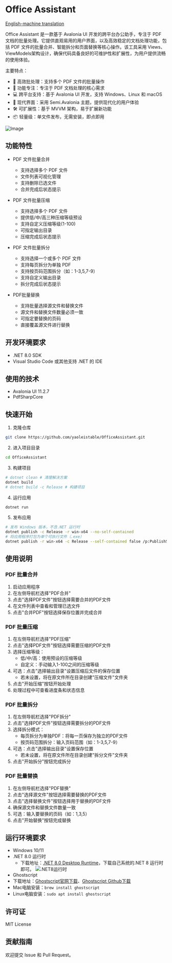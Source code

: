 # Office Assistant
[English-machine translation](..\README.md)

Office Assistant 是一款基于 Avalonia UI 开发的跨平台办公助手，专注于 PDF 文档的批量处理。它提供直观易用的用户界面，以及高效稳定的文档处理功能，包括 PDF 文件的批量合并、智能拆分和页面替换等核心操作。该工具采用 Views、ViewModels架构设计，确保代码具备良好的可维护性和扩展性，为用户提供流畅的使用体验。

主要特点：
- 🚀 高效批处理：支持多个 PDF 文件的批量操作
- 🎯 功能专注：专注于 PDF 文档处理的核心需求
- 💻 跨平台支持：基于 Avalonia UI 开发，支持 Windows、Linux 和 macOS
- 🎨 现代界面：采用 Semi.Avalonia 主题，提供现代化的用户体验
- 🛠 可扩展性：基于 MVVM 架构，易于扩展新功能
- 📦 轻量级：单文件发布，无需安装，即点即用

![Image](https://github.com/user-attachments/assets/39d7007a-e3fd-414b-8d60-b53c3d52db9e)

## 功能特性

- PDF 文件批量合并
  - 支持选择多个 PDF 文件
  - 文件列表可视化管理
  - 支持删除已选文件
  - 合并完成后状态提示

- PDF 文件批量压缩
  - 支持选择多个 PDF 文件
  - 提供低/中/高三种压缩等级预设
  - 支持自定义压缩等级(1-100)
  - 可指定输出目录
  - 压缩完成后状态提示

- PDF 文件批量拆分
  - 支持选择一个或多个 PDF 文件
  - 支持每页拆分为单独 PDF
  - 支持按页码范围拆分（如：1-3,5,7-9）
  - 支持自定义输出目录
  - 拆分完成后状态提示

- PDF批量替换
  - 支持批量选择源文件和替换文件
  - 源文件和替换文件数量必须一致
  - 可指定要替换的页码
  - 直接覆盖源文件进行替换

## 开发环境要求

- .NET 8.0 SDK
- Visual Studio Code 或其他支持 .NET 的 IDE

## 使用的技术

- Avalonia UI 11.2.7
- PdfSharpCore

## 快速开始

1. 克隆仓库
```bash
git clone https://github.com/yaoleistable/OfficeAssistant.git
```

2. 进入项目目录
```bash
cd OfficeAssistant
```

3. 构建项目
```bash
# dotnet clean # 清理解决方案
dotnet build
# dotnet build -c Release # 构建项目
```

4. 运行应用
```bash
dotnet run
```

5. 发布应用
```bash
# 发布 Windows 版本，不含.NET 运行时
dotnet publish -c Release -r win-x64 --no-self-contained
# 将应用程序打包为单个可执行文件（.exe）
dotnet publish -r win-x64 -c Release --self-contained false /p:PublishSingleFile=true
```

## 使用说明

### PDF 批量合并
1. 启动应用程序
2. 在左侧导航栏选择"PDF合并"
3. 点击"选择PDF文件"按钮选择需要合并的PDF文件
4. 在文件列表中查看和管理已选文件
5. 点击"合并PDF"按钮选择保存位置并完成合并

### PDF 批量压缩
1. 在左侧导航栏选择"PDF压缩"
2. 点击"选择PDF文件"按钮选择需要压缩的PDF文件
3. 选择压缩等级：
   - 低/中/高：使用预设的压缩等级
   - 自定义：手动输入1-100之间的压缩等级
4. 可选：点击"选择输出目录"设置压缩后文件的保存位置
   - 若未设置，将在原文件所在目录创建"压缩文件"文件夹
5. 点击"开始压缩"按钮开始处理
6. 处理过程中可查看进度条和状态信息

### PDF 批量拆分
1. 在左侧导航栏选择"PDF拆分"
2. 点击"选择PDF文件"按钮选择需要拆分的PDF文件
3. 选择拆分模式：
   - 每页拆分为单独PDF：将每一页保存为独立的PDF文件
   - 按页码范围拆分：输入页码范围（如：1-3,5,7-9）
4. 可选：点击"选择输出目录"设置保存位置
   - 若未设置，将在原文件所在目录创建"拆分文件"文件夹
5. 点击"开始拆分"按钮完成拆分

### PDF 批量替换
1. 在左侧导航栏选择"PDF替换"
2. 点击"选择源文件"按钮选择需要替换的PDF文件
3. 点击"选择替换文件"按钮选择用于替换的PDF文件
4. 确保源文件和替换文件数量一致
5. 可选：输入要替换的页码（如：1,3,5）
6. 点击"开始替换"按钮完成替换

## 运行环境要求

- Windows 10/11
- .NET 8.0 运行时
  - 下载地址：[.NET 8.0 Desktop Runtime](https://dotnet.microsoft.com/zh-cn/download/dotnet/8.0)，下载自己系统的.NET 8 运行时即可。
![.NET8运行时](https://lei-1258171996.cos.ap-guangzhou.myqcloud.com/imgs/2024/202504142154045.jpg)
- Ghostscript
 - 下载地址：[Ghostscript官网下载](https://ghostscript.com/releases/gsdnld.html)、[Ghostscript Github下载](https://github.com/ArtifexSoftware/ghostpdl-downloads/releases)
 - Mac电脑安装：`brew install ghostscript`
 - Linux电脑安装：`sudo apt install ghostscript`
 
## 许可证

MIT License

## 贡献指南

欢迎提交 Issue 和 Pull Request。